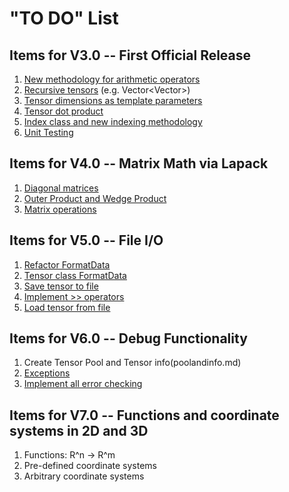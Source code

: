 
# "TO DO" List

## Items for V3.0 -- First Official Release

1. [New methodology for arithmetic operators](newfunctions.md)
1. [Recursive tensors](recursive.md) (e.g. Vector<Vector<double>>)
1. [Tensor dimensions as template parameters](templatedimensions.md) 
1. [Tensor dot product](dotproduct.md)
1. [Index class and new indexing methodology](index.md)
1. [Unit Testing](unittesting.md)

## Items for V4.0 -- Matrix Math via Lapack
1. [Diagonal matrices](diagonal.md)
1. [Outer Product and Wedge Product](outerwedge.md)
1. [Matrix operations](matrixlapack.md)


## Items for V5.0 -- File I/O
1. [Refactor FormatData](formatdata.md)
1. [Tensor class FormatData](tensorformatdata.md)
1. [Save tensor to file](filesave.md)
1. [Implement >> operators](inputstreams.md)
1. [Load tensor from file](fileload.md)

## Items for V6.0 -- Debug Functionality
1. Create Tensor Pool and Tensor info(poolandinfo.md)
1. [Exceptions](exceptions.md)
1. [Implement all error checking](errorchecking.md)

## Items for V7.0 -- Functions and coordinate systems in 2D and 3D
1. Functions: R^n -> R^m
1. Pre-defined coordinate systems
2. Arbitrary coordinate systems
  
